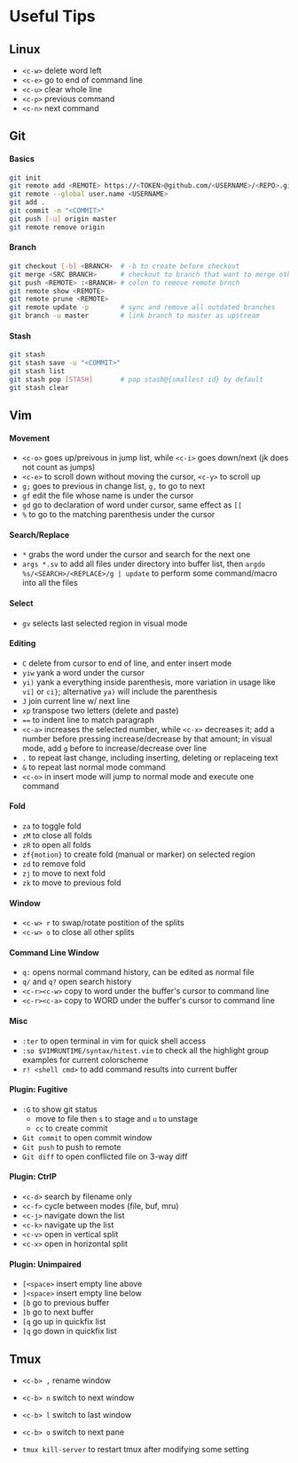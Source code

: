 # Useful Tips

## Linux

+ `<c-w>` delete word left
+ `<c-e>` go to end of command line
+ `<c-u>` clear whole line
+ `<c-p>` previous command
+ `<c-n>` next command

## Git

#### Basics
```sh
git init
git remote add <REMOTE> https://<TOKEN>@github.com/<USERNAME>/<REPO>.git
git remote --global user.name <USERNAME>
git add .
git commit -m "<COMMIT>"
git push [-u] origin master
git remote remove origin
```

#### Branch
```sh
git checkout [-b] <BRANCH>  # -b to create before checkout
git merge <SRC BRANCH>      # checkout to branch that want to merge others first
git push <REMOTE> :<BRANCH> # colon to remove remote brnch
git remote show <REMOTE>
git remote prune <REMOTE>
git remote update -p        # sync and remove all outdated branches
git branch -u master        # link branch to master as upstream
```

#### Stash
```sh
git stash
git stash save -u "<COMMIT>"
git stash list
git stash pop [STASH]       # pop stash@{smallest id} by default
git stash clear
```

## Vim

#### Movement
+ `<c-o>` goes up/preivous in jump list, while `<c-i>` goes down/next (jk does not count as jumps)
+ `<c-e>` to scroll down without moving the cursor, `<c-y>` to scroll up
+ `g;` goes to previous in change list, `g,` to go to next
+ `gf` edit the file whose name is under the cursor
+ `gd` go to declaration of word under cursor, same effect as `[[`
+ `%` to go to the matching parenthesis under the cursor

#### Search/Replace
+ `*` grabs the word under the cursor and search for the next one
+ `args *.sv` to add all files under directory into buffer list, then `argdo %s/<SEARCH>/<REPLACE>/g | update` to perform some command/macro into all the files

#### Select
+ `gv` selects last selected region in visual mode

#### Editing
+ `C` delete from cursor to end of line, and enter insert mode
+ `yiw` yank a word under the cursor
+ `yi)` yank a everything inside parenthesis, more variation in usage like `vi]` or `ci}`; alternative `ya)` will include the parenthesis
+ `J` join current line w/ next line
+ `xp` transpose two letters (delete and paste)
+ `==` to indent line to match paragraph
+ `<c-a>` increases the selected number, while `<c-x>` decreases it; add a number before pressing increase/decrease by that amount; in visual mode, add `g` before to increase/decrease over line
+ `.` to repeat last change, including inserting, deleting or replaceing text
+ `&` to repeat last normal mode command
+ `<c-o>` in insert mode will jump to normal mode and execute one command

#### Fold
+ `za` to toggle fold
+ `zM` to close all folds
+ `zR` to open all folds
+ `zf{motion}` to create fold (manual or marker) on selected region
+ `zd` to remove fold
+ `zj` to move to next fold
+ `zk` to move to previous fold

#### Window
+ `<c-w> r` to swap/rotate postition of the splits
+ `<c-w> o` to close all other splits

#### Command Line Window
+ `q:` opens normal command history, can be edited as normal file
+ `q/` and `q?` open search history
+ `<c-r><c-w>` copy to word under the buffer's cursor to command line
+ `<c-r><c-a>` copy to WORD under the buffer's cursor to command line

#### Misc
+ `:ter` to open terminal in vim for quick shell access
+ `:so $VIMRUNTIME/syntax/hitest.vim` to check all the highlight group examples for current colorscheme
+ `r! <shell cmd>` to add command results into current buffer

#### Plugin: Fugitive
+ `:G` to show git status
   + move to file then `s` to stage and `u` to unstage
   + `cc` to create commit
+ `Git commit` to open commit window
+ `Git push` to push to remote
+ `Git diff` to open conflicted file on 3-way diff

#### Plugin: CtrlP
+ `<c-d>` search by filename only
+ `<c-f>` cycle between modes (file, buf, mru)
+ `<c-j>` navigate down the list
+ `<c-k>` navigate up the list
+ `<c-v>` open in vertical split
+ `<c-x>` open in horizontal split

#### Plugin: Unimpaired
+ `[<space>` insert empty line above
+ `]<space>` insert empty line below
+ `[b` go to previous buffer
+ `]b` go to next buffer
+ `[q` go up in quickfix list
+ `]q` go down in quickfix list


## Tmux
+ `<c-b> ,` rename window
+ `<c-b> n` switch to next window
+ `<c-b> l` switch to last window
+ `<c-b> o` switch to next pane

+ `tmux kill-server` to restart tmux after modifying some setting

